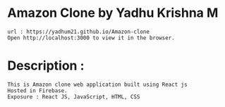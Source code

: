 # Amazon Clone by Yadhu Krishna M
    url : https://yadhum21.github.io/Amazon-clone
    Open http://localhost:3000 to view it in the browser.

# Description : 
    This is Amazon clone web application built using React js
    Hosted in Firebase.
    Exposure : React JS, JavaScript, HTML, CSS